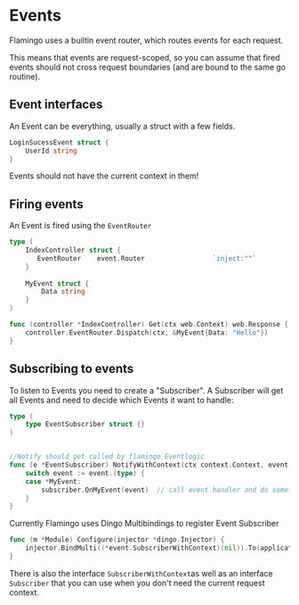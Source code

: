 # Events

Flamingo uses a builtin event router, which routes events for each request.

This means that events are request-scoped, so you can assume that fired events should not
cross request boundaries (and are bound to the same go routine).

## Event interfaces

An Event can be everything, usually a struct with a few fields.

```go
LoginSucessEvent struct {
    UserId string
}
```

Events should not have the current context in them!

## Firing events

An Event is fired using the `EventRouter` 

```go
type (
    IndexController struct {
       EventRouter    event.Router                 `inject:""`
    }
    
    MyEvent struct {
        Data string
    }
)

func (controller *IndexController) Get(ctx web.Context) web.Response {
    controller.EventRouter.Dispatch(ctx, &MyEvent{Data: "Hello"})
}
```


## Subscribing to events

To listen to Events you need to create a "Subscriber". 
A Subscriber will get all Events and need to decide which Events it want to handle:

```go
type (
    type EventSubscriber struct {}
)


//Notify should get called by flamingo Eventlogic
func (e *EventSubscriber) NotifyWithContext(ctx context.Context, event event.Event) {
    switch event := event.(type) {
    case *MyEvent:
        subscriber.OnMyEvent(event)  // call event handler and do something
    }
}
```

Currently Flamingo uses Dingo Multibindings to register Event Subscriber

```go
func (m *Module) Configure(injector *dingo.Injector) {
    injector.BindMulti((*event.SubscriberWithContext)(nil)).To(application.EventSubscriber{})
}
```

There is also the interface `SubscriberWithContext`as well as an interface `Subscriber` that you can use when you don't need the current request context. 
